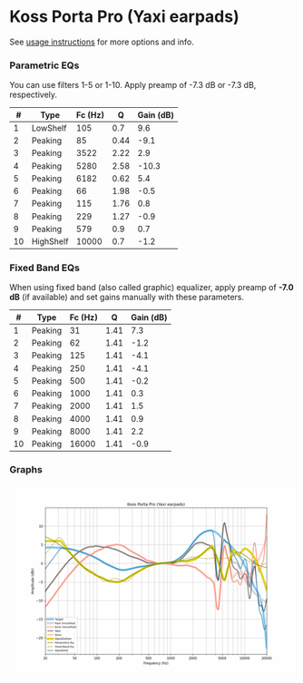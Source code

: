 # Koss Porta Pro (Yaxi earpads)
See [usage instructions](https://github.com/jaakkopasanen/AutoEq#usage) for more options and info.

### Parametric EQs
You can use filters 1-5 or 1-10. Apply preamp of -7.3 dB or -7.3 dB, respectively.

|   # | Type      |   Fc (Hz) |    Q |   Gain (dB) |
|-----|-----------|-----------|------|-------------|
|   1 | LowShelf  |       105 | 0.7  |         9.6 |
|   2 | Peaking   |        85 | 0.44 |        -9.1 |
|   3 | Peaking   |      3522 | 2.22 |         2.9 |
|   4 | Peaking   |      5280 | 2.58 |       -10.3 |
|   5 | Peaking   |      6182 | 0.62 |         5.4 |
|   6 | Peaking   |        66 | 1.98 |        -0.5 |
|   7 | Peaking   |       115 | 1.76 |         0.8 |
|   8 | Peaking   |       229 | 1.27 |        -0.9 |
|   9 | Peaking   |       579 | 0.9  |         0.7 |
|  10 | HighShelf |     10000 | 0.7  |        -1.2 |

### Fixed Band EQs
When using fixed band (also called graphic) equalizer, apply preamp of **-7.0 dB** (if available) and set gains manually with these parameters.

|   # | Type    |   Fc (Hz) |    Q |   Gain (dB) |
|-----|---------|-----------|------|-------------|
|   1 | Peaking |        31 | 1.41 |         7.3 |
|   2 | Peaking |        62 | 1.41 |        -1.2 |
|   3 | Peaking |       125 | 1.41 |        -4.1 |
|   4 | Peaking |       250 | 1.41 |        -4.1 |
|   5 | Peaking |       500 | 1.41 |        -0.2 |
|   6 | Peaking |      1000 | 1.41 |         0.3 |
|   7 | Peaking |      2000 | 1.41 |         1.5 |
|   8 | Peaking |      4000 | 1.41 |         0.9 |
|   9 | Peaking |      8000 | 1.41 |         2.2 |
|  10 | Peaking |     16000 | 1.41 |        -0.9 |

### Graphs
![](./Koss%20Porta%20Pro%20(Yaxi%20earpads).png)
